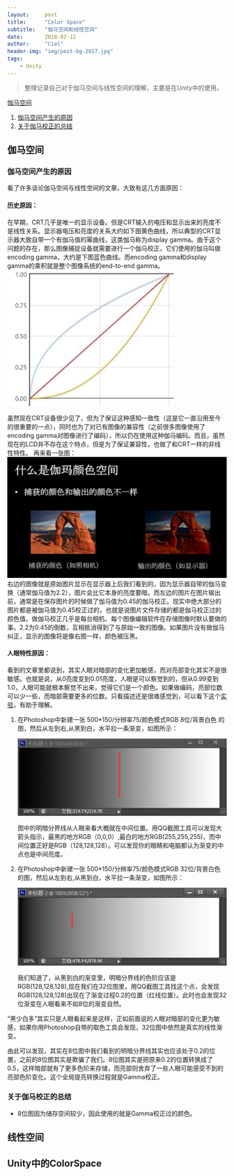 ```yaml
---
layout:     post
title:      "Color Space"
subtitle:   "伽马空间和线性空间"
date:       2018-07-12
author:     "Ciel"
header-img: "img/post-bg-2017.jpg"
tags:
    - Unity
---
```


> 整理记录自己对于伽马空间与线性空间的理解，主要是在Unity中的使用。

[伽马空间](#伽马空间)

1. [伽马空间产生的原因](#伽马空间产生的原因)
2. [关于伽马校正的总结](#关于伽马校正的总结)

## 伽马空间

### 伽马空间产生的原因

看了许多谈论伽马空间与线性空间的文章，大致有这几方面原因：

#### 历史原因：

在早期，CRT几乎是唯一的显示设备。但是CRT输入的电压和显示出来的亮度不是线性关系。显示器电压和亮度的关系大约如下图黄色曲线，所以典型的CRT显示器大致自带一个有伽马值的幂曲线，这类伽马称为display gamma。由于这个问题的存在，那么图像捕捉设备就需要进行一个伽马校正，它们使用的伽马叫做encoding gamma，大约是下图蓝色曲线。而encoding gamma和display gamma的乘积就是整个图像系统的end-to-end gamma。
![伽马曲线](../img/in-post/color-space/gamaquxian.jpg)

虽然现在CRT设备很少见了，但为了保证这种感知一致性（这是它一直沿用至今的很重要的一点），同时也为了对已有图像的兼容性（之前很多图像使用了encoding gamma对图像进行了编码），所以仍在使用这种伽马编码。而且，虽然现在的LCD并不存在这个特点，但是为了保证兼容性，也做了和CRT一样的非线性特性。
再来看一张图：
![伽马空间](../img/in-post/color-space/gamakongjian.jpg)
右边的图像就是原始图片显示在显示器上后我们看到的，因为显示器自带的伽马变换（通常伽马值为2.2），图片会比它本身的亮度要暗。而左边的图片在图片输出前，通常是在保存图片的时候做了伽马值为0.45的伽马校正。现实中绝大部分的图片都是被伽马值为0.45校正过的，也就是说图片文件存储的都是伽马校正过的颜色值。做伽马校正几乎是每台相机、每个图像编辑软件在存储图像时默认要做的事。2.2为0.45的倒数，互相抵消得到了与原始一致的图像。如果图片没有做伽马纠正，显示的图像将是像右图一样，颜色被压黑。

#### 人眼特性原因：

看到的文章里都说到，其实人眼对暗部的变化更加敏感，而对亮部变化其实不是很敏感。也就是说，从0亮度变到0.01亮度，人眼是可以察觉到的，但从0.99变到1.0，人眼可能就根本察觉不出来，觉得它们是一个颜色。如果做编码，亮部位数可以少一些，而暗部需要更多的位数。只看描述还是很难感觉到，可以看下这个[实验](https://www.cnblogs.com/guanzz/p/7416821.html)，有助于理解。

1. 在Photoshop中新建一张 500*150/分辨率75/颜色模式RGB 8位/背景白色 的图，然后从左到右,从黑到白，水平拉一条渐变，如图所示：

   ![8位](../img/in-post/color-space/8bit.jpg)

   图中的明暗分界线从人眼来看大概就在中间位置。用QQ截图工具可以发现大箭头指示，最黑的地方RGB（0,0,0）,最白的地方RGB(255,255,255)，而中间位置正好是RGB（128,128,128）。可以发现你的眼睛和电脑都认为渐变的中点也是中间亮度。

2. 在Photoshop中新建一张 500*150/分辨率75/颜色模式RGB 32位/背景白色 的图，然后从左到右,从黑到白，水平拉一条渐变，如图所示：

   ![32位](../img/in-post/color-space/32bit.jpg)

   我们知道了，从黑到白的渐变里，明暗分界线的色阶应该是RGB(128,128,128),现在我们在32位图里，用QQ截图工具找这个点，会发现RGB(128,128,128)出现在了渐变过程0.2的位置（红线位置）。此时也会发现32位渐变在人眼看来不如8位的渐变自然。

“黑少白多”其实只是人眼看起来是这样，正如前面说的人眼对暗部的变化更为敏感，如果你用Photoshop自带的取色工具会发现，32位图中依然是真实的线性渐变。

由此可以发现，其实在8位图中我们看到的明暗分界线其实也应该处于0.2的位置，之前的8位图其实是欺骗了我们。8位图其实是把原来0.2的位置转换成了0.5，这样暗部就有了更多色阶来存储，而亮部则舍弃了一些人眼可能感受不到的亮部色阶变化。这个全局提亮转换过程就是Gamma校正。

### 关于伽马校正的总结

- 8位图因为储存空间较少，因此使用的就是Gamma校正过的颜色。

## 线性空间

## Unity中的ColorSpace
